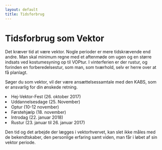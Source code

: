 ```yaml
---
layout: default
title: Tidsforbrug
---
```

<h1>Tidsforbrug som Vektor</h1>

<div id="poster-image" style="background-image: url('/static/img/t2.jpg');">
</div>

<p>Det kræver tid at være vektor. Nogle perioder er mere tidskrævende end andre. Man skal minimum regne med et aftenmøde om ugen og en større indsats ved kostumesyning op til VOPtur. I vinterferien er der rustur, og forinden en forberedelsestur, som man, som tværhold, selv er herre over at få planlagt. </p>

<p>Søger du som vektor, vil der være ansættelsessamtale med den KABS, som er ansvarlig for din ønskede retning.</p> 

<li>Hej-Vektor-Fest (26. oktober 2017)</li>
<li>Uddannelsesdage (25. November)</li>
<li>Optur (10-12 november)</li>
<li>Førstehjælp (18. november)</li>
<li>Introdag (22. januar 2018)</li>
<li>Rustur (23. januar til 26. januar 2017)</li>


<p>Den tid og det arbejde der lægges i vektorhvervet, kan slet ikke måles med de bekendtskaber, den personlige erfaring samt viden, man får i løbet af sin vektor periode. </p>
